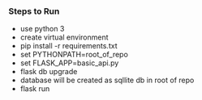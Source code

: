 ### Steps to Run

* use python 3
* create virtual environment
* pip install -r requirements.txt
* set PYTHONPATH=root_of_repo
* set FLASK_APP=basic_api.py
* flask db upgrade
* database will be created as sqllite db in root of repo
* flask run